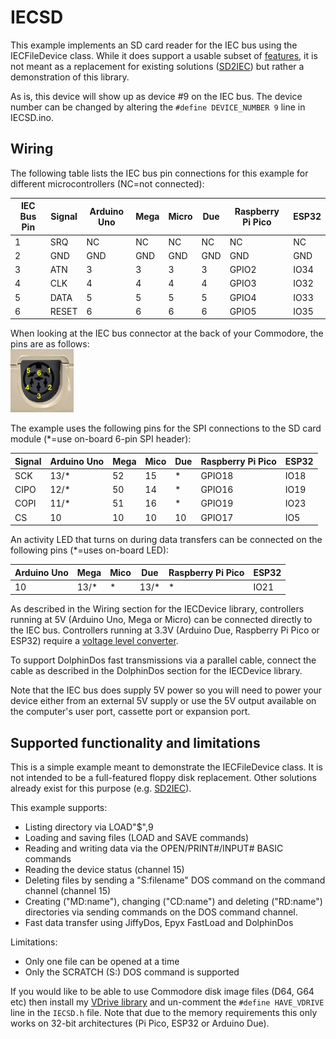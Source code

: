 # IECSD

This example implements an SD card reader for the IEC bus using the IECFileDevice class.
While it does support a usable subset of [features](#supported-functionality-and-limitations),
it is not meant as a replacement for existing solutions ([SD2IEC](https://www.c64-wiki.com/wiki/SD2IEC))
but rather a demonstration of this library.

As is, this device will show up as device #9 on the IEC bus. The device number can be changed
by altering the `#define DEVICE_NUMBER 9` line in IECSD.ino.

## Wiring

The following table lists the IEC bus pin connections for this example for different 
microcontrollers (NC=not connected):

IEC Bus Pin | Signal   | Arduino Uno | Mega | Micro | Due | Raspberry Pi Pico | ESP32
------------|----------|-------------|------|-------|-----|-------------------|------
1           | SRQ      | NC          | NC   | NC    | NC  | NC                | NC 
2           | GND      | GND         | GND  | GND   | GND | GND               | GND
3           | ATN      | 3           | 3    | 3     | 3   | GPIO2             | IO34
4           | CLK      | 4           | 4    | 4     | 4   | GPIO3             | IO32
5           | DATA     | 5           | 5    | 5     | 5   | GPIO4             | IO33
6           | RESET    | 6           | 6    | 6     | 6   | GPIO5             | IO35

When looking at the IEC bus connector at the back of your Commodore, the pins are as follows:  
<img src="../../IECBusPins.jpg" width="20%">   

The example uses the following pins for the SPI connections to the SD card module
(*=use on-board 6-pin SPI header):

Signal | Arduino Uno | Mega | Mico | Due | Raspberry Pi Pico | ESP32
-------|-------------|------|------|-----|-------------------|------
SCK    | 13/*        | 52   | 15   |  *  |  GPIO18           | IO18
CIPO   | 12/*        | 50   | 14   |  *  |  GPIO16           | IO19
COPI   | 11/*        | 51   | 16   |  *  |  GPIO19           | IO23
CS     | 10          | 10   | 10   | 10  |  GPIO17           | IO5


An activity LED that turns on during data transfers can be connected on the following pins
(*=uses on-board LED):

Arduino Uno | Mega | Mico | Due  | Raspberry Pi Pico | ESP32
------------|------|------|------|-------------------|------
10          | 13/* |  *   | 13/* |  *                | IO21

As described in the Wiring section for the IECDevice library, controllers running
at 5V (Arduino Uno, Mega or Micro) can be connected directly to the IEC bus.
Controllers running at 3.3V (Arduino Due, Raspberry Pi Pico or ESP32) require a 
[voltage level converter](https://www.sparkfun.com/products/12009).

To support DolphinDos fast transmissions via a parallel cable, connect the cable as
described in the DolphinDos section for the IECDevice library.

Note that the IEC bus does supply 5V power so you will need to power
your device either from an external 5V supply or use the 5V output available on
the computer's user port, cassette port or expansion port.

## Supported functionality and limitations

This is a simple example meant to demonstrate the IECFileDevice class. It is not intended
to be a full-featured floppy disk replacement. Other solutions already exist for this purpose 
(e.g. [SD2IEC](https://www.c64-wiki.com/wiki/SD2IEC)).

This example supports:
  - Listing directory via LOAD"$",9
  - Loading and saving files (LOAD and SAVE commands)
  - Reading and writing data via the OPEN/PRINT#/INPUT# BASIC commands
  - Reading the device status (channel 15)
  - Deleting files by sending a "S:filename" DOS command on the command channel (channel 15)
  - Creating ("MD:name"), changing ("CD:name") and deleting ("RD:name") directories via sending commands on the DOS command channel.
  - Fast data transfer using JiffyDos, Epyx FastLoad and DolphinDos

Limitations:
  - Only one file can be opened at a time
  - Only the SCRATCH (S:) DOS command is supported

If you would like to be able to use Commodore disk image files (D64, G64 etc) then
install my [VDrive library](https://github.com/dhansel/VDrive) and un-comment the
```#define HAVE_VDRIVE``` line in the ```IECSD.h``` file. Note that due to the memory
requirements this only works on 32-bit architectures (Pi Pico, ESP32 or Arduino Due).
